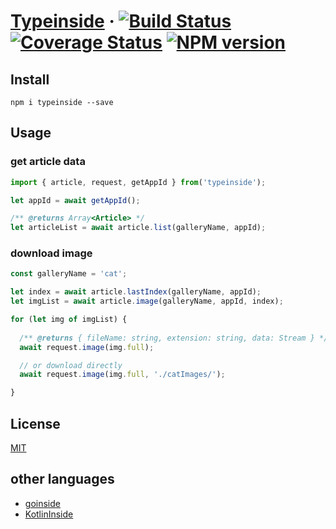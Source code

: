 # [Typeinside](https://github.com/Akachu/typeinside) · [![Build Status](https://travis-ci.com/Akachu/typeinside.svg?branch=master)](https://travis-ci.com/Akachu/typeinside) [![Coverage Status](https://coveralls.io/repos/github/Akachu/typeinside/badge.svg?branch=master)](https://coveralls.io/github/Akachu/typeinside?branch=master) [![NPM version](https://img.shields.io/npm/v/typeinside.svg)](https://npmjs.org/package/typeinside)

## Install

`npm i typeinside --save`

## Usage

### get article data

```ts
import { article, request, getAppId } from('typeinside');

let appId = await getAppId();

/** @returns Array<Article> */
let articleList = await article.list(galleryName, appId);
```

### download image

```ts
const galleryName = 'cat';

let index = await article.lastIndex(galleryName, appId);
let imgList = await article.image(galleryName, appId, index);

for (let img of imgList) {
  
  /** @returns { fileName: string, extension: string, data: Stream } */
  await request.image(img.full);

  // or download directly
  await request.image(img.full, './catImages/');

}
```

## License

[MIT](https://github.com/Akachu/typeinside/blob/master/LICENSE)

## other languages

- [goinside](https://github.com/geeksbaek/goinside)
- [KotlinInside](https://github.com/organization/KotlinInside)
